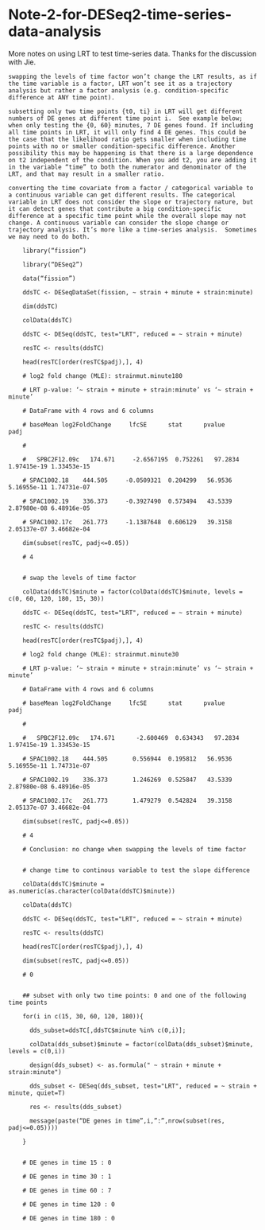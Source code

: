 # Note-2-for-DESeq2-time-series-data-analysis

More notes on using LRT to test time-series data. Thanks for the discussion with Jie. 

    swapping the levels of time factor won’t change the LRT results, as if the time variable is a factor, LRT won’t see it as a trajectory analysis but rather a factor analysis (e.g. condition-specific difference at ANY time point). 
    
    subsetting only two time points {t0, ti} in LRT will get different numbers of DE genes at different time point i.  See example below; when only testing the {0, 60} minutes, 7 DE genes found. If including all time points in LRT, it will only find 4 DE genes. This could be the case that the likelihood ratio gets smaller when including time points with no or smaller condition-specific difference. Another possibility this may be happening is that there is a large dependence on t2 independent of the condition. When you add t2, you are adding it in the variable “time” to both the numerator and denominator of the LRT, and that may result in a smaller ratio.
    
    converting the time covariate from a factor / categorical variable to a continuous variable can get different results. The categorical variable in LRT does not consider the slope or trajectory nature, but it can detect genes that contribute a big condition-specific difference at a specific time point while the overall slope may not change. A continuous variable can consider the slope change or trajectory analysis. It’s more like a time-series analysis.  Sometimes we may need to do both. 

        library(“fission”)

        library(“DESeq2”)

        data(“fission”)

        ddsTC <- DESeqDataSet(fission, ~ strain + minute + strain:minute)

        dim(ddsTC)

        colData(ddsTC)

        ddsTC <- DESeq(ddsTC, test="LRT", reduced = ~ strain + minute)

        resTC <- results(ddsTC)

        head(resTC[order(resTC$padj),], 4)

        # log2 fold change (MLE): strainmut.minute180 

        # LRT p-value: ‘~ strain + minute + strain:minute’ vs ‘~ strain + minute’ 

        # DataFrame with 4 rows and 6 columns

        # baseMean log2FoldChange     lfcSE      stat      pvalue        padj

        #          

        #   SPBC2F12.09c   174.671     -2.6567195  0.752261   97.2834 1.97415e-19 1.33453e-15

        # SPAC1002.18    444.505     -0.0509321  0.204299   56.9536 5.16955e-11 1.74731e-07

        # SPAC1002.19    336.373     -0.3927490  0.573494   43.5339 2.87980e-08 6.48916e-05

        # SPAC1002.17c   261.773     -1.1387648  0.606129   39.3158 2.05137e-07 3.46682e-04

        dim(subset(resTC, padj<=0.05))

        # 4


        # swap the levels of time factor

        colData(ddsTC)$minute = factor(colData(ddsTC)$minute, levels = c(0, 60, 120, 180, 15, 30))

        ddsTC <- DESeq(ddsTC, test="LRT", reduced = ~ strain + minute)

        resTC <- results(ddsTC)

        head(resTC[order(resTC$padj),], 4)

        # log2 fold change (MLE): strainmut.minute30 

        # LRT p-value: ‘~ strain + minute + strain:minute’ vs ‘~ strain + minute’ 

        # DataFrame with 4 rows and 6 columns

        # baseMean log2FoldChange     lfcSE      stat      pvalue        padj

        #          

        #   SPBC2F12.09c   174.671      -2.600469  0.634343   97.2834 1.97415e-19 1.33453e-15

        # SPAC1002.18    444.505       0.556944  0.195812   56.9536 5.16955e-11 1.74731e-07

        # SPAC1002.19    336.373       1.246269  0.525847   43.5339 2.87980e-08 6.48916e-05

        # SPAC1002.17c   261.773       1.479279  0.542824   39.3158 2.05137e-07 3.46682e-04

        dim(subset(resTC, padj<=0.05))

        # 4

        # Conclusion: no change when swapping the levels of time factor


        # change time to continous variable to test the slope difference

        colData(ddsTC)$minute = as.numeric(as.character(colData(ddsTC)$minute))

        colData(ddsTC)

        ddsTC <- DESeq(ddsTC, test="LRT", reduced = ~ strain + minute)

        resTC <- results(ddsTC)

        head(resTC[order(resTC$padj),], 4)

        dim(subset(resTC, padj<=0.05))

        # 0


        ## subset with only two time points: 0 and one of the following time points 

        for(i in c(15, 30, 60, 120, 180)){

          dds_subset=ddsTC[,ddsTC$minute %in% c(0,i)]; 

          colData(dds_subset)$minute = factor(colData(dds_subset)$minute, levels = c(0,i))

          design(dds_subset) <- as.formula(" ~ strain + minute + strain:minute")

          dds_subset <- DESeq(dds_subset, test="LRT", reduced = ~ strain + minute, quiet=T)

          res <- results(dds_subset)

          message(paste(“DE genes in time”,i,”:”,nrow(subset(res, padj<=0.05))))  

        }


        # DE genes in time 15 : 0

        # DE genes in time 30 : 1

        # DE genes in time 60 : 7

        # DE genes in time 120 : 0

        # DE genes in time 180 : 0
